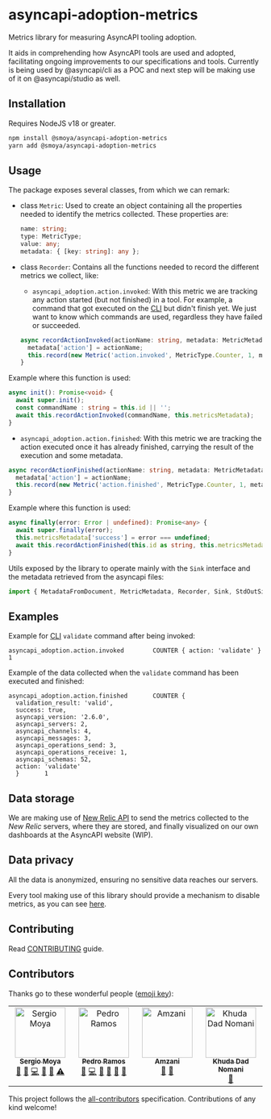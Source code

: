# asyncapi-adoption-metrics
Metrics library for measuring AsyncAPI tooling adoption.

It aids in comprehending how AsyncAPI tools are used and adopted, facilitating ongoing improvements to our specifications and tools. Currently is being used by @asyncapi/cli as a POC and next step will be making use of it on @asyncapi/studio as well.

## Installation
Requires NodeJS v18 or greater.
```bash
npm install @smoya/asyncapi-adoption-metrics
yarn add @smoya/asyncapi-adoption-metrics
```

## Usage
The package exposes several classes, from which we can remark:
- class `Metric`:
Used to create an object containing all the properties needed to identify the metrics collected. These properties are:
  ```ts
  name: string;
  type: MetricType;
  value: any;
  metadata: { [key: string]: any };
  ```

- class `Recorder`:
Contains all the functions needed to record the different metrics we collect, like:
  - `asyncapi_adoption.action.invoked`:
  With this metric we are tracking any action started (but not finished) in a tool. For example, a command that got executed on the [CLI](https://github.com/asyncapi/cli/) but didn't finish yet. We just want to know which commands are used, regardless they have failed or succeeded.
  ```ts
  async recordActionInvoked(actionName: string, metadata: MetricMetadata = {}) {
    metadata['action'] = actionName;
    this.record(new Metric('action.invoked', MetricType.Counter, 1, metadata));
  }
  ```
Example where this function is used:
  ```ts
  async init(): Promise<void> {
    await super.init();
    const commandName : string = this.id || '';
    await this.recordActionInvoked(commandName, this.metricsMetadata);
  }
  ```

  - `asyncapi_adoption.action.finished`:
  With this metric we are tracking the action executed once it has already finished, carrying the result of the execution and some metadata.
  ```ts
  async recordActionFinished(actionName: string, metadata: MetricMetadata = {}) {
    metadata['action'] = actionName;
    this.record(new Metric('action.finished', MetricType.Counter, 1, metadata));
  }
  ```
Example where this function is used:
  ```ts
  async finally(error: Error | undefined): Promise<any> {
    await super.finally(error);
    this.metricsMetadata['success'] = error === undefined;
    await this.recordActionFinished(this.id as string, this.metricsMetadata, this.specFile?.text());
  }
  ```

Utils exposed by the library to operate mainly with the `Sink` interface and the metadata retrieved from the asyncapi files:
```ts
import { MetadataFromDocument, MetricMetadata, Recorder, Sink, StdOutSink } from '@smoya/asyncapi-adoption-metrics';
```

## Examples
Example for [CLI](https://github.com/asyncapi/cli/) `validate` command after being invoked:
```
asyncapi_adoption.action.invoked        COUNTER { action: 'validate' }  1
```

Example of the data collected when the `validate` command has been executed and finished:
```
asyncapi_adoption.action.finished       COUNTER {
  validation_result: 'valid',
  success: true,
  asyncapi_version: '2.6.0',
  asyncapi_servers: 2,
  asyncapi_channels: 4,
  asyncapi_messages: 3,
  asyncapi_operations_send: 3,
  asyncapi_operations_receive: 1,
  asyncapi_schemas: 52,
  action: 'validate'
  }       1
```

## Data storage
We are making use of [New Relic API](https://docs.newrelic.com/docs/apis/intro-apis/introduction-new-relic-apis/#rest-api) to send the metrics collected to the _New Relic_ servers, where they are stored, and finally visualized on our own dashboards at the AsyncAPI website (WIP).

## Data privacy
All the data is anonymized, ensuring no sensitive data reaches our servers.

Every tool making use of this library should provide a mechanism to disable metrics, as you can see [here](https://github.com/asyncapi/cli/blob/master/docs/metrics_collection.md#how-to-disable-tracking).

## Contributing
Read [CONTRIBUTING](https://github.com/asyncapi/.github/blob/master/CONTRIBUTING.md) guide.

## Contributors
Thanks go to these wonderful people ([emoji key](https://allcontributors.org/docs/en/emoji-key)):

<!-- ALL-CONTRIBUTORS-LIST:START - Do not remove or modify this section -->
<!-- prettier-ignore-start -->
<!-- markdownlint-disable -->
<table>
  <tbody>
    <tr>
      <td align="center" valign="top" width="25%"><a href="https://github.com/smoya"><img src="https://avatars.githubusercontent.com/u/1083296?v=4?s=100" width="100px;" alt="Sergio Moya"/><br /><sub><b>Sergio Moya</b></sub></a><br /><a href="#question-smoya" title="Answering Questions">💬</a> <a href="https://github.com/smoya/asyncapi-adoption-metrics/issues?q=author%3Asmoya" title="Bug reports">🐛</a> <a href="https://github.com/smoya/asyncapi-adoption-metrics/commits?author=smoya" title="Code">💻</a> <a href="#ideas-smoya" title="Ideas, Planning, & Feedback">🤔</a> <a href="https://github.com/smoya/asyncapi-adoption-metrics/pulls?q=is%3Apr+reviewed-by%3Asmoya" title="Reviewed Pull Requests">👀</a> <a href="https://github.com/smoya/asyncapi-adoption-metrics/commits?author=fmvilas" title="Tests">⚠️</a></td>
      <td align="center" valign="top" width="25%"><a href="https://github.com/peter-rr"><img src="https://avatars.githubusercontent.com/u/81691177?v=4?s=100" width="100px;" alt="Pedro Ramos"/><br /><sub><b>Pedro Ramos</b></sub></a><br /><a href="#question-peter-rr" title="Answering Questions">💬</a> <a href="https://github.com/smoya/asyncapi-adoption-metrics/commits?author=peter-rr" title="Code">💻</a> <a href="https://github.com/smoya/asyncapi-adoption-metrics/commits?author=peter-rr" title="Documentation">📖</a> <a href="#ideas-peter-rr" title="Ideas, Planning, & Feedback">🤔</a> <a href="#maintenance-peter-rr" title="Maintenance">🚧</a> <a href="https://github.com/smoya/asyncapi-adoption-metrics/pulls?q=is%3Apr+reviewed-by%3Apeter-rr" title="Reviewed Pull Requests">👀</a></td>
      <td align="center" valign="top" width="25%"><a href="https://github.com/Amzani"><img src="https://avatars.githubusercontent.com/u/554438?v=4?s=100" width="100px;" alt="Amzani"/><br /><sub><b>Amzani</b></sub></a><br /> <a href="#ideas-samz" title="Ideas, Planning, & Feedback">🤔</a> <a href="https://github.com/smoya/asyncapi-adoption-metrics/issues?q=author%3Asamz" title="Bug reports">🐛</a></td>
      <td align="center" valign="top" width="25%"><a href="https://github.com/KhudaDad414"><img src="https://avatars.githubusercontent.com/u/32505158?v=4?s=100" width="100px;" alt="Khuda Dad Nomani"/><br /><sub><b>Khuda Dad Nomani</b></sub></a><br /> <a href="https://github.com/smoya/asyncapi-adoption-metrics/issues?q=author%3AKhudaDad414" title="Bug reports">🐛</a></td>
    </tr>
  </tbody>
</table>

<!-- markdownlint-restore -->
<!-- prettier-ignore-end -->

<!-- ALL-CONTRIBUTORS-LIST:END -->

This project follows the [all-contributors](https://github.com/all-contributors/all-contributors) specification. Contributions of any kind welcome!
